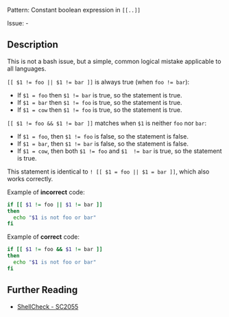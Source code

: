 Pattern: Constant boolean expression in `[[..]]`

Issue: -

## Description

This is not a bash issue, but a simple, common logical mistake applicable to all languages.

`[[ $1 != foo || $1 != bar ]]` is always true (when `foo != bar`):

* If `$1 = foo` then `$1 != bar` is true, so the statement is true.
* If `$1 = bar` then `$1 != foo` is true, so the statement is true.
* If `$1 = cow` then `$1 != foo` is true, so the statement is true.

`[[ $1 != foo && $1 != bar ]]` matches when `$1` is neither `foo` nor `bar`:

* If `$1 = foo`, then `$1 != foo` is false, so the statement is false.
* If `$1 = bar`, then `$1 != bar` is false, so the statement is false.
* If `$1 = cow`, then both `$1 != foo` and `$1  != bar` is true, so the statement is true.

This statement is identical to `! [[ $1 = foo || $1 = bar ]]`, which also works correctly.

Example of **incorrect** code:

```sh
if [[ $1 != foo || $1 != bar ]]
then
  echo "$1 is not foo or bar"
fi
```

Example of **correct** code:

```sh
if [[ $1 != foo && $1 != bar ]]
then
  echo "$1 is not foo or bar"
fi
```

## Further Reading

* [ShellCheck - SC2055](https://github.com/koalaman/shellcheck/wiki/SC2055)
